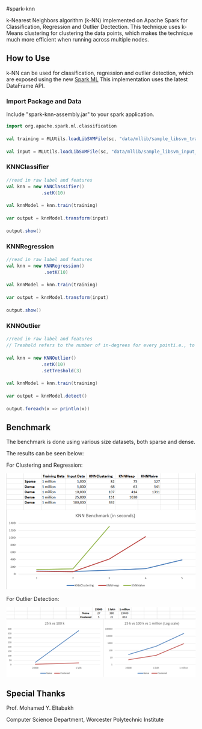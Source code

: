 #spark-knn

k-Nearest Neighbors algorithm (k-NN) implemented on Apache Spark for Classification, Regression and Outlier Dectection. This technique uses k-Means clustering for clustering the data points, which makes the technique  much more efficient when running across multiple nodes.

## How to Use

k-NN can be used for classification, regression and outlier detection, which are exposed using the new [Spark ML](http://spark.apache.org/docs/latest/ml-guide.html) 
This implementation uses the latest DataFrame API.

### Import Package and Data

Include "spark-knn-assembly.jar" to your spark application.

```scala
import org.apache.spark.ml.classification

val training = MLUtils.loadLibSVMFile(sc, "data/mllib/sample_libsvm_training_data.txt").toDF()

val input = MLUtils.loadLibSVMFile(sc, "data/mllib/sample_libsvm_input_data.txt").toDF()
```

### KNNClassifier

```scala
//read in raw label and features
val knn = new KNNClassifier()
  		     .setK(10)

val knnModel = knn.train(training)

var output = knnModel.transform(input)

output.show()
```

### KNNRegression

```scala
//read in raw label and features
val knn = new KNNRegression()
  		      .setK(10)

val knnModel = knn.train(training)

var output = knnModel.transform(input)

output.show()
```

### KNNOutlier

```scala
//read in raw label and features
// Treshold refers to the number of in-degrees for every pointi.e., to ho wmany other points does a point occur as a k-nearest neighbour

val knn = new KNNOutlier()
             .setK(10)
             .setTreshold(3)
          
val knnModel = knn.train(training)

var output = knnModel.detect()

output.foreach(x => println(x))
```

## Benchmark

The benchmark is done using various size datasets, both sparse and dense.

The results can be seen below:

For Clustering and Regression:

![](KNN_Clustering.png)

For Outlier Detection:

![](KNN_Outlier.png)

## Special Thanks

Prof. Mohamed Y. Eltabakh

Computer Science Department, Worcester Polytechnic Institute
